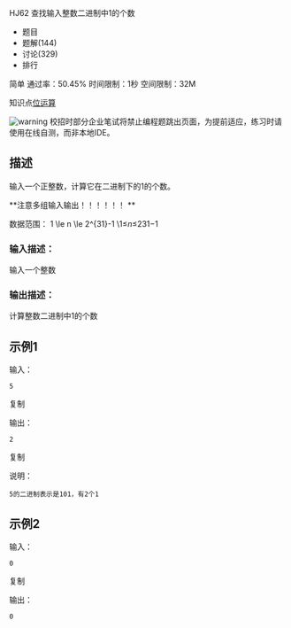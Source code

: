 HJ62 查找输入整数二进制中1的个数







- 题目
- 题解(144)
- 讨论(329)
- 排行

简单 通过率：50.45% 时间限制：1秒 空间限制：32M

知识点[位运算](https://www.nowcoder.com/exam/oj/ta?page=2&tpId=37&type=37?tag=5074)

![warning](https://static.nowcoder.com/fe/file/images/web/ta/warning.png) 校招时部分企业笔试将禁止编程题跳出页面，为提前适应，练习时请使用在线自测，而非本地IDE。

## 描述

输入一个正整数，计算它在二进制下的1的个数。

**注意多组输入输出！！！！！！
**

数据范围： 1 \le n \le 2^{31}-1 \1≤*n*≤231−1 

### 输入描述：

输入一个整数

### 输出描述：

计算整数二进制中1的个数

## 示例1

输入：

```
5
```

复制

输出：

```
2
```

复制

说明：

```
5的二进制表示是101，有2个1   
```

## 示例2

输入：

```
0
```

复制

输出：

```
0
```